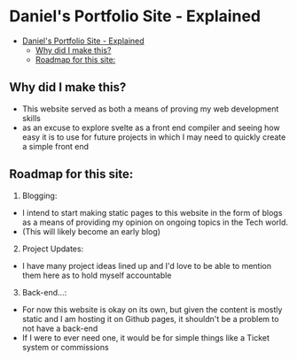 # Daniel's Portfolio Site - Explained

<!--toc:start-->

- [Daniel's Portfolio Site - Explained](#daniels-portfolio-site-explained)
  - [Why did I make this?](#why-did-i-make-this)
  - [Roadmap for this site:](#roadmap-for-this-site)
  <!--toc:end-->

## Why did I make this?

- This website served as both a means of proving my web development skills
- as an excuse to explore svelte as a front end compiler and seeing how easy it is to use for future projects in which I may need to quickly create a simple front end

## Roadmap for this site:

1. Blogging:

- I intend to start making static pages to this website in the form of blogs as a means of providing my opinion on ongoing topics in the Tech world.
- (This will likely become an early blog)

2. Project Updates:

- I have many project ideas lined up and I'd love to be able to mention them here as to hold myself accountable

3. Back-end...:

- For now this website is okay on its own, but given the content is mostly static
  and I am hosting it on Github pages, it shouldn't be a problem to not have a back-end
- If I were to ever need one, it would be for simple things like a Ticket system or commissions
